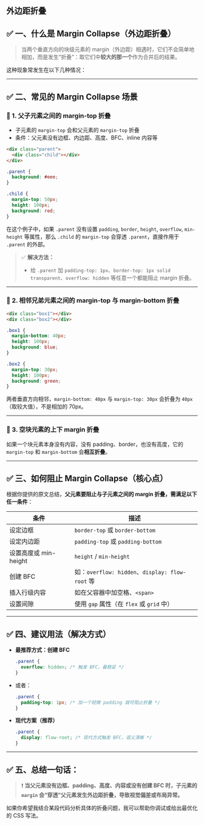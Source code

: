 ## 外边距折叠

## ✅ 一、什么是 Margin Collapse（外边距折叠）

> 当两个垂直方向的块级元素的 margin（外边距）相遇时，它们不会简单地相加，而是发生“折叠”：取它们中**较大的那一个**作为合并后的结果。

这种现象常发生在以下几种情况：

---

## ✅ 二、常见的 Margin Collapse 场景

### 🔷 1. **父子元素之间的 margin-top 折叠**

* 子元素的 `margin-top` 会和父元素的 `margin-top` 折叠
* 条件：父元素没有边框、内边距、高度、BFC、inline 内容等

```html
<div class="parent">
  <div class="child"></div>
</div>
```

```css
.parent {
  background: #eee;
}

.child {
  margin-top: 50px;
  height: 100px;
  background: red;
}
```

在这个例子中，如果 `.parent` 没有设置 `padding`, `border`, `height`, `overflow`, `min-height` 等属性，那么 `.child` 的 `margin-top` 会穿透 `.parent`，直接作用于 `.parent` 的外部。

> ✅ **解决方法：**
>
> * 给 `.parent` 加 `padding-top: 1px`、`border-top: 1px solid transparent`、`overflow: hidden` 等任意一个都能阻止 margin 折叠。

---

### 🔷 2. **相邻兄弟元素之间的 margin-top 与 margin-bottom 折叠**

```html
<div class="box1"></div>
<div class="box2"></div>
```

```css
.box1 {
  margin-bottom: 40px;
  height: 100px;
  background: blue;
}

.box2 {
  margin-top: 30px;
  height: 100px;
  background: green;
}
```

两者垂直方向相邻，`margin-bottom: 40px` 与 `margin-top: 30px` 会折叠为 `40px`（取较大值），不是相加的 70px。

---

### 🔷 3. **空块元素的上下 margin 折叠**

如果一个块元素本身没有内容，没有 padding、border，也没有高度，它的 `margin-top` 和 `margin-bottom` 会**相互折叠**。

---

## ✅ 三、如何阻止 Margin Collapse（核心点）

根据你提供的原文总结，**父元素要阻止与子元素之间的 margin 折叠，需满足以下任一条件**：

| 条件               | 描述                                          |
| ---------------- | ------------------------------------------- |
| 设定边框             | `border-top` 或 `border-bottom`              |
| 设定内边距            | `padding-top` 或 `padding-bottom`            |
| 设置高度或 min-height | `height` / `min-height`                     |
| 创建 BFC           | 如：`overflow: hidden`、`display: flow-root` 等 |
| 插入行级内容           | 如在父容器中加空格、`<span>`                          |
| 设置间隙             | 使用 `gap` 属性（在 `flex` 或 `grid` 中）            |

---

## ✅ 四、建议用法（解决方式）

* **最推荐方式：创建 BFC**

  ```css
  .parent {
    overflow: hidden; /* 触发 BFC，最稳妥 */
  }
  ```

* 或者：

  ```css
  .parent {
    padding-top: 1px; /* 加一个轻微 padding 就可阻止折叠 */
  }
  ```

* **现代方案（推荐）**

  ```css
  .parent {
    display: flow-root; /* 现代方式触发 BFC，语义清晰 */
  }
  ```

---

## ✅ 五、总结一句话：

> ❗ **当父元素没有边框、padding、高度、内容或没有创建 BFC 时，子元素的 `margin` 会“穿透”父元素发生外边距折叠，导致视觉偏差或布局异常。**

如果你希望我结合某段代码分析具体的折叠问题，我可以帮助你调试或给出最优化的 CSS 写法。
